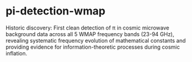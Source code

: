 # pi-detection-wmap
Historic discovery: First clean detection of π in cosmic microwave background data across all 5 WMAP frequency bands (23-94 GHz), revealing systematic frequency evolution of mathematical constants and providing evidence for information-theoretic processes during cosmic inflation.
